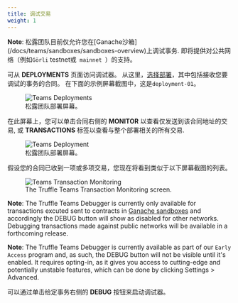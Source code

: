 ```yaml
---
title: 调试交易
weight: 1
---
```


<p class="alert alert-info">
<strong>Note</strong>: 松露团队目前仅允许您在[Ganache沙箱](/docs/teams/sandboxes/sandboxes-overview)上调试事务.
即将提供对公共网络（例如<code>Görli</code> testnet或<code> mainnet </code>）的支持。
</p>

可从 **<span class="inline-menu-item"><i class="fal fa-parachute-box"></i>DEPLOYMENTS</span>** 页面访问调试器。
从这里，[选择部署](/docs/teams/deployments/deployment-details)，其中包括接收您要调试的事务的合同。
在下面的示例屏幕截图中，这是`deployment-01`。

<figure class="screenshot">
  <img class="figure-shadow mb-2 w-100" src="/img/docs/teams/debugger-deployments.png" alt="Teams Deployments">
  <figcaption class="text-center">松露团队部署屏幕。</figcaption>
</figure>

在此屏幕上，您可以单击合同右侧的 **<span class="inline-button"><i class="fas fa-heart-rate"></i> MONITOR</span>** 以查看仅发送到该合同地址的交易, 或 **TRANSACTIONS** 标签以查看与整个部署相关的所有交易.

<figure class="screenshot">
  <img class="figure-shadow mb-2 w-100" src="/img/docs/teams/debugger-deployment.png" alt="Teams Deployment">
  <figcaption class="text-center">松露团队部署屏幕。</figcaption>
</figure>

假设您的合同已收到一项或多项交易，您现在将看到类似于以下屏幕截图的列表。

<figure class="screenshot">
  <img class="figure-shadow mb-2 w-100" src="/img/docs/teams/debugger-monitoring-transactions.png" alt="Teams Transaction Monitoring">
  <figcaption class="text-center">The Truffle Teams Transaction Monitoring screen.</figcaption>
</figure>

<p class="alert alert-info">
<strong>Note</strong>: The Truffle Teams Debugger is currently only available for transactions excuted sent to contracts in <a href="/docs/teams/sandboxes/sandboxes-overview">Ganache sandboxes</a> and accordingly the DEBUG button will show as disabled for other networks.
Debugging transactions made against public networks will be available in a forthcoming release.
</p>

<p class="alert alert-info">
<strong>Note</strong>: The Truffle Teams Debugger is currently available as part of our <code>Early Access</code> program and, as such, the <span class="inline-button"><i class="fas fa-debug"></i> DEBUG</span> button will not be visible until it's enabled.
It requires opting-in, as it gives you access to cutting-edge and potentially unstable features, which can be done by clicking Settings > Advanced.
</p>

可以通过单击给定事务右侧的 **<span class="inline-button"><i class="fas fa-debug"></i> DEBUG</span>** 按钮来启动调试器。
